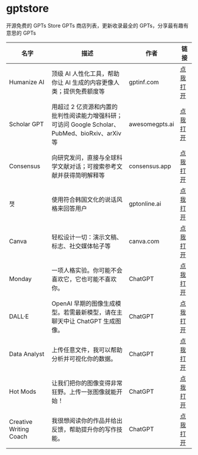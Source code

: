 # gptstore
开源免费的 GPTs Store GPTs 商店列表，更新收录最全的 GPTs，分享最有趣有意思的 GPTs

| 名字 | 描述 | 作者 | 链接 |
|---|---|---|---|
| Humanize AI | 顶级 AI 人性化工具，帮助你让 AI 生成的内容更像人类；提供免费额度等 | gptinf.com |[点我打开](https://chatgpt.com/g/g-a6Fpz8NRb-humanize-ai)|
| Scholar GPT | 用超过 2 亿资源和内置的批判性阅读能力增强科研；可访问 Google Scholar、PubMed、bioRxiv、arXiv 等 | awesomegpts.ai |[点我打开](https://chatgpt.com/g/g-kZ0eYXlJe-scholar-gpt)|
| Consensus | 向研究发问，直接与全球科学文献对话；可搜索参考文献并获得简明解释等 | consensus.app |[点我打开](https://chatgpt.com/g/g-bo0FiWLY7-consensus)|
| 챗 | 使用符合韩国文化的说话风格来回答用户 | gptonline.ai |[点我打开](https://chatgpt.com/g/g-bo0FiWLY7-consensus)|
| Canva | 轻松设计一切：演示文稿、标志、社交媒体帖子等 | canva.com |[点我打开](https://chatgpt.com/g/g-alKfVrz9K-canva)|
| Monday | 一项人格实验。你可能不会喜欢它，它也可能不喜欢你。 | ChatGPT |[点我打开](https://chatgpt.com/g/g-67ec3b4988f8819184c5454e18f5e84b-monday)|
| DALL·E | OpenAI 早期的图像生成模型。若需最新模型，请在主聊天中让 ChatGPT 生成图像。 | ChatGPT |[点我打开](https://chatgpt.com/g/g-2fkFE8rbu-dall-e)|
| Data Analyst | 上传任意文件，我可以帮助分析并可视化你的数据。 | ChatGPT |[点我打开](https://chatgpt.com/g/g-HMNcP6w7d-data-analyst)|
| Hot Mods | 让我们把你的图像变得非常狂野。上传一张图像就能开始！ | ChatGPT |[点我打开](https://chatgpt.com/g/g-fTA4FQ7wj-hot-mods)|
| Creative Writing Coach | 我很想阅读你的作品并给出反馈，帮助提升你的写作技能。 | ChatGPT |[点我打开](https://chatgpt.com/g/g-lN1gKFnvL-creative-writing-coach)|
